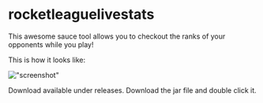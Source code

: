 # rocketleaguelivestats

This awesome sauce tool allows you to checkout the ranks of your opponents while you play!

This is how it looks like: 

!["screenshot"](https://github.com/denshade/rocketleaguelivestats/blob/master/RLLS.png "screenshot")

Download available under releases.
Download the jar file and double click it. 
